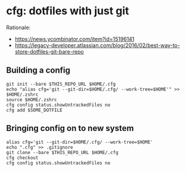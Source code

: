 # cfg: dotfiles with just git

Rationale:
- https://news.ycombinator.com/item?id=15196141
- https://legacy-developer.atlassian.com/blog/2016/02/best-way-to-store-dotfiles-git-bare-repo

## Building a config

```
git init --bare $THIS_REPO_URL $HOME/.cfg
echo "alias cfg='git --git-dir=$HOME/.cfg/ --work-tree=$HOME'" >> $HOME/.zshrc
source $HOME/.zshrc
cfg config status.showUntrackedFiles no
cfg add $SOME_DOTFILE
```

## Bringing config on to new system
```
alias cfg='git --git-dir=$HOME/.cfg/ --work-tree=$HOME'
echo ".cfg" >> .gitignore
git clone --bare $THIS_REPO_URL $HOME/.cfg
cfg checkout
cfg config status.showUntrackedFiles no
```
